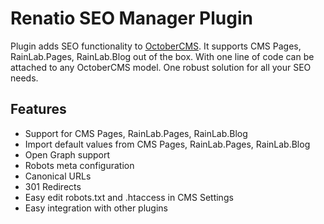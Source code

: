 # Renatio SEO Manager Plugin

Plugin adds SEO functionality to [OctoberCMS](http://octobercms.com). It supports CMS Pages, RainLab.Pages, RainLab.Blog out of the box. With one line of code can be attached to any OctoberCMS model. One robust solution for all your SEO needs.

## Features
* Support for CMS Pages, RainLab.Pages, RainLab.Blog
* Import default values from CMS Pages, RainLab.Pages, RainLab.Blog
* Open Graph support
* Robots meta configuration
* Canonical URLs
* 301 Redirects
* Easy edit robots.txt and .htaccess in CMS Settings
* Easy integration with other plugins
